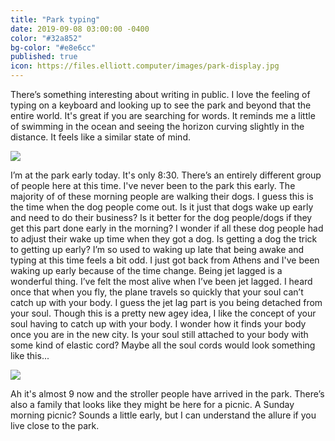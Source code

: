 ```yaml
---
title: "Park typing"
date: 2019-09-08 03:00:00 -0400
color: "#32a852"
bg-color: "#e8e6cc"
published: true
icon: https://files.elliott.computer/images/park-display.jpg
---
```


There’s something interesting about writing in public. I love the feeling of typing on a keyboard and looking up to see the park and beyond that the entire world. It's great if you are searching for words. It reminds me a little of swimming in the ocean and seeing the horizon curving slightly in the distance. It feels like a similar state of mind.

![](https://files.elliott.computer/images/park-display.jpg)

I’m at the park early today. It's only 8:30. There’s an entirely different group of people here at this time. I've never been to the park this early. The majority of of these morning people are walking their dogs. I guess this is the time when the dog people come out. Is it just that dogs wake up early and need to do their business? Is it better for the dog people/dogs if they get this part done early in the morning? I wonder if all these dog people had to adjust their wake up time when they got a dog. Is getting a dog the trick to getting up early? I’m so used to waking up late that being awake and typing at this time feels a bit odd. I just got back from Athens and I've been waking up early because of the time change. Being jet lagged is a wonderful thing. I’ve felt the most alive when I’ve been jet lagged. I heard once that when you fly, the plane travels so quickly that your soul can’t catch up with your body. I guess the jet lag part is you being detached from your soul. Though this is a pretty new agey idea, I like the concept of your soul having to catch up with your body. I wonder how it finds your body once you are in the new city. Is your soul still attached to your body with some kind of elastic cord? Maybe all the soul cords would look something like this...

![](https://files.elliott.computer/images/soul-cords.jpg)

Ah it's almost 9 now and the stroller people have arrived in the park. There’s also a family that looks like they might be here for a picnic. A Sunday morning picnic? Sounds a little early, but I can understand the allure if you live close to the park.
